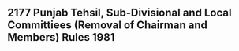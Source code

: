 ## 2177 Punjab Tehsil, Sub-Divisional and Local Committiees (Removal of Chairman and Members) Rules 1981

